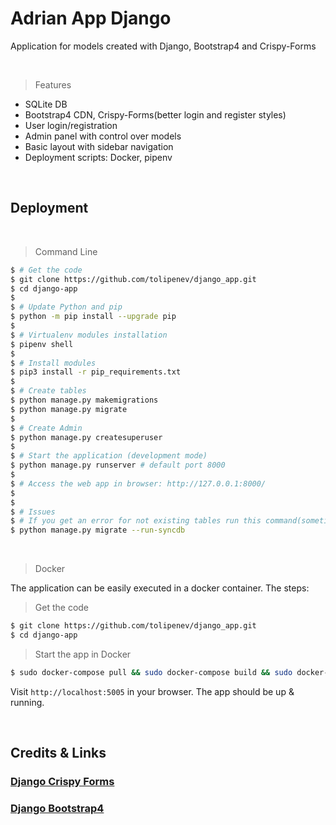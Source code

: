 # Adrian App Django

Application for models created with Django, Bootstrap4 and Crispy-Forms

<br />

> Features

- SQLite DB
- Bootstrap4 CDN, Crispy-Forms(better login and register styles)
- User login/registration
- Admin panel with control over models
- Basic layout with sidebar navigation
- Deployment scripts: Docker, pipenv

<br />

## Deployment

<br />

> Command Line

```bash
$ # Get the code
$ git clone https://github.com/tolipenev/django_app.git
$ cd django-app
$
$ # Update Python and pip
$ python -m pip install --upgrade pip
$
$ # Virtualenv modules installation
$ pipenv shell
$
$ # Install modules
$ pip3 install -r pip_requirements.txt
$
$ # Create tables
$ python manage.py makemigrations
$ python manage.py migrate
$
$ # Create Admin
$ python manage.py createsuperuser
$
$ # Start the application (development mode)
$ python manage.py runserver # default port 8000
$
$ # Access the web app in browser: http://127.0.0.1:8000/
$
$
$ # Issues
$ # If you get an error for not existing tables run this command(sometimes doesn't migrate correctly due to virtualenv)
$ python manage.py migrate --run-syncdb
```

<br />

> Docker

The application can be easily executed in a docker container. The steps:

> Get the code

```bash
$ git clone https://github.com/tolipenev/django_app.git
$ cd django-app
```

> Start the app in Docker

```bash
$ sudo docker-compose pull && sudo docker-compose build && sudo docker-compose up -d
```

Visit `http://localhost:5005` in your browser. The app should be up & running.

<br />

## Credits & Links

### [Django Crispy Forms](https://django-crispy-forms.readthedocs.io/en/latest/)

### [Django Bootstrap4](https://pypi.org/project/django-bootstrap4/)

<br />
